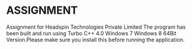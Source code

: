 # ASSIGNMENT
Assignment for Headspin Technologies Private Limited
The program has been built and run using Turbo C++ 4.0 Windows 7 Windows 8 64Bit Version.Please make sure you install this before running the application.
